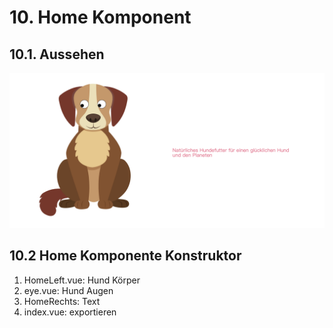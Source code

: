 # 10. Home Komponent

## 10.1. Aussehen

![img](./images/hund_home.png) 

## 10.2 Home Komponente Konstruktor

1. HomeLeft.vue: Hund Körper
2. eye.vue: Hund Augen
3. HomeRechts: Text
4. index.vue: exportieren
